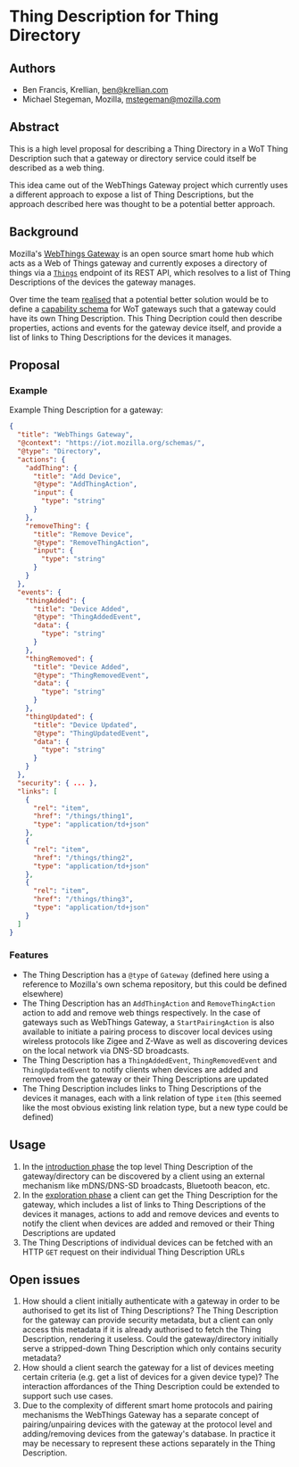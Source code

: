 # Thing Description for Thing Directory

## Authors
* Ben Francis, Krellian, ben@krellian.com
* Michael Stegeman, Mozilla, mstegeman@mozilla.com

## Abstract
This is a high level proposal for describing a Thing Directory in a WoT Thing Description such that a gateway or directory service could itself be described as a web thing.

This idea came out of the WebThings Gateway project which currently uses a different approach to expose a list of Thing Descriptions, but the approach described here was thought to be a potential better approach.

## Background
Mozilla's [WebThings Gateway](https://iot.mozilla.org/gateway/) is an open source smart home hub which acts as a Web of Things gateway and currently exposes a directory of things via a [`Things`](https://iot.mozilla.org/wot/#things-resource) endpoint of its REST API, which resolves to a list of Thing Descriptions of the devices the gateway manages.

Over time the team [realised](https://github.com/mozilla-iot/schemas/issues/35) that a potential better solution would be to define a [capability schema](https://iot.mozilla.org/schemas/) for WoT gateways such that a gateway could have its own Thing Description. This Thing Decription could then describe properties, actions and events for the gateway device itself, and provide a list of links to Thing Descriptions for the devices it manages.

## Proposal
### Example

Example Thing Description for a gateway:
```json
{
  "title": "WebThings Gateway",
  "@context": "https://iot.mozilla.org/schemas/",
  "@type": "Directory",
  "actions": {
    "addThing": {
      "title": "Add Device",
      "@type": "AddThingAction",
      "input": {
        "type": "string"
      }
    },
    "removeThing": {
      "title": "Remove Device",
      "@type": "RemoveThingAction",
      "input": {
        "type": "string"
      }
    }
  },
  "events": {
    "thingAdded": {
      "title": "Device Added",
      "@type": "ThingAddedEvent",
      "data": {
        "type": "string"    
      }
    },
    "thingRemoved": {
      "title": "Device Added",
      "@type": "ThingRemovedEvent",
      "data": {
        "type": "string"    
      }
    },
    "thingUpdated": {
      "title": "Device Updated",
      "@type": "ThingUpdatedEvent",
      "data": {
        "type": "string"    
      }
    }
  },
  "security": { ... },
  "links": [
    {
      "rel": "item",
      "href": "/things/thing1",
      "type": "application/td+json"
    },
    {
      "rel": "item",
      "href": "/things/thing2",
      "type": "application/td+json"
    },
    {
      "rel": "item",
      "href": "/things/thing3",
      "type": "application/td+json"
    }
  ]
}
```

### Features
* The Thing Description has a `@type` of `Gateway` (defined here using a reference to Mozilla's own schema repository, but this could be defined elsewhere)
* The Thing Description has an `AddThingAction` and `RemoveThingAction` action to add and remove web things respectively. In the case of gateways such as WebThings Gateway, a `StartPairingAction` is also available to initiate a pairing process to discover local devices using wireless protocols like Zigee and Z-Wave as well as discovering devices on the local network via DNS-SD broadcasts.
* The Thing Description has a `ThingAddedEvent`, `ThingRemovedEvent` and `ThingUpdatedEvent` to notify clients when devices are added and removed from the gateway or their Thing Descriptions are updated
* The Thing Description includes links to Thing Descriptions of the devices it manages, each with a link relation of type `item` (this seemed like the most obvious existing link relation type, but a new type could be defined)

## Usage
1. In the [introduction phase](https://github.com/w3c/wot-discovery/blob/master/proposals/directory.md#introduction-phase-first-contact-mechanism) the top level Thing Description of the gateway/directory can be discovered by a client using an external mechanism like mDNS/DNS-SD broadcasts, Bluetooth beacon, etc.
2. In the [exploration phase](https://github.com/w3c/wot-discovery/blob/master/proposals/directory.md#exploration-phase-directory) a client can get the Thing Description for the gateway, which includes a list of links to Thing Descriptions of the devices it manages, actions to add and remove devices and events to notify the client when devices are added and removed or their Thing Descriptions are updated
3. The Thing Descriptions of individual devices can be fetched with an HTTP `GET` request on their individual Thing Description URLs

## Open issues
1. How should a client initially authenticate with a gateway in order to be authorised to get its list of Thing Descriptions? The Thing Description for the gateway can provide security metadata, but a client can only access this metadata if it is already authorised to fetch the Thing Description, rendering it useless. Could the gateway/directory initially serve a stripped-down Thing Description which only contains security metadata?
2. How should a client search the gateway for a list of devices meeting certain criteria (e.g. get a list of devices for a given device type)? The interaction affordances of the Thing Description could be extended to support such use cases.
3.  Due to the complexity of different smart home protocols and pairing mechanisms the WebThings Gateway has a separate concept of pairing/unpairing devices with the gateway at the protocol level and adding/removing devices from the gateway's database. In practice it may be necessary to represent these actions separately in the Thing Description.
